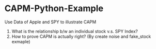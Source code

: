 # CAPM-Python-Example
Use Data of Apple and SPY to illustrate CAPM
1. What is the relationship b/w an individual stock v.s. SPY Index?
2. How to prove CAPM is actually right? (By create noise and fake_stock exmaple)
